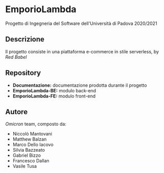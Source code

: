 # EmporioLambda
Progetto di Ingegneria del Software dell'Università di Padova 2020/2021

## Descrizione
Il progetto consiste in una piattaforma e-commerce in stile serverless, by *Red Babel*

## Repository 
- **Documentazione:** documentazione prodotta durante il progetto
- **EmporioLambda-BE:** modulo back-end
- **EmporioLambda-FE:** modulo front-end

## Autore
*Omicron* team, composto da:
- Niccolò Mantovani
- Matthew Balzan
- Marco Dello Iacovo
- Silvia Bazzeato
- Gabriel Bizzo
- Francesco Dallan
- Vasile Tusa